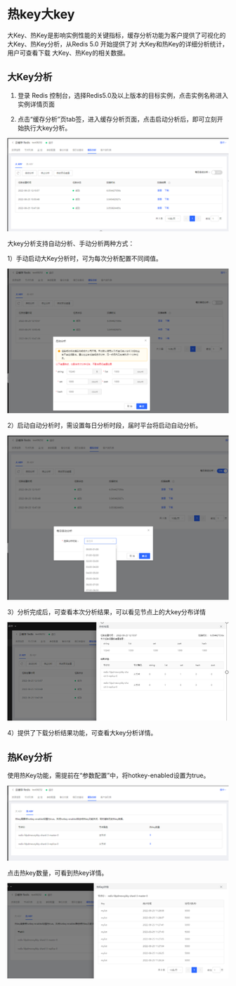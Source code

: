 #  热key大key

大Key、热Key是影响实例性能的关键指标，缓存分析功能为客户提供了可视化的大Key、热Key分析，从Redis 5.0 开始提供了对 大Key和热Key的详细分析统计，用户可查看下载 大Key、热Key的相关数据。

##  大Key分析

1. 登录 Redis 控制台，选择Redis5.0及以上版本的目标实例，点击实例名称进入实例详情页面


2. 点击“缓存分析”页tab签，进入缓存分析页面，点击启动分析后，即可立刻开始执行大key分析。

 ![](../../../../../image/Redis/Key-Analysis-1-1.png)

大key分析支持自动分析、手动分析两种方式：

1）手动启动大Key分析时，可为每次分析配置不同阈值。

 ![](../../../../../image/Redis/Key-Analysis-2.png)

2）启动自动分析时，需设置每日分析时段，届时平台将启动自动分析。

 ![](../../../../../image/Redis/Key-Analysis-3.png)

3）分析完成后，可查看本次分析结果，可以看见节点上的大key分布详情

![](../../../../../image/Redis/Key-Analysis-4.png)

4）提供了下载分析结果功能，可查看大key分析详情。

##  热Key分析

使用热Key功能，需提前在“参数配置”中，将hotkey-enabled设置为true。

![](../../../../../image/Redis/Key-Analysis-5.png)

点击热key数量，可看到热key详情。

![](../../../../../image/Redis/Key-Analysis-6.png)


